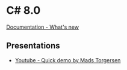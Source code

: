 # C# 8.0

[Documentation - What's new](https://docs.microsoft.com/en-us/dotnet/csharp/whats-new/csharp-8)

## Presentations

- [Youtube - Quick demo by Mads Torgersen](https://www.youtube.com/watch?v=VdC0aoa7ung)
